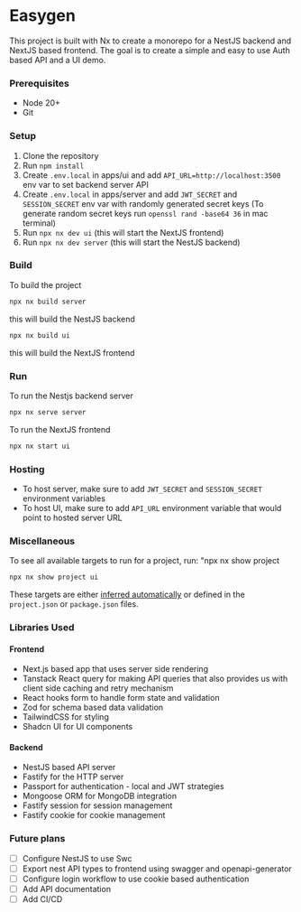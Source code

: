 # Easygen

This project is built with Nx to create a monorepo for a NestJS backend and NextJS based frontend.
The goal is to create a simple and easy to use Auth based API and a UI demo.

### Prerequisites

- Node 20+
- Git

### Setup

1. Clone the repository
2. Run `npm install`
3. Create `.env.local` in apps/ui and add `API_URL=http://localhost:3500` env var to set backend server API
4. Create `.env.local` in apps/server and add `JWT_SECRET` and `SESSION_SECRET` env var with randomly generated secret keys (To generate random secret keys run `openssl rand -base64 36` in mac terminal)
5. Run `npx nx dev ui` (this will start the NextJS frontend)
6. Run `npx nx dev server` (this will start the NestJS backend)

### Build

To build the project

```sh
npx nx build server
```

this will build the NestJS backend

```sh
npx nx build ui
```

this will build the NextJS frontend

### Run

To run the Nestjs backend server

```sh
npx nx serve server
```

To run the NextJS frontend

```sh
npx nx start ui
```

### Hosting

- To host server, make sure to add `JWT_SECRET` and `SESSION_SECRET` environment variables
- To host UI, make sure to add `API_URL` environment variable that would point to hosted server URL

### Miscellaneous

To see all available targets to run for a project, run:
"npx nx show project <app-name>

```sh
npx nx show project ui
```

These targets are either [inferred automatically](https://nx.dev/concepts/inferred-tasks?utm_source=nx_project&utm_medium=readme&utm_campaign=nx_projects) or defined in the `project.json` or `package.json` files.

### Libraries Used

#### Frontend

- Next.js based app that uses server side rendering
- Tanstack React query for making API queries that also provides us with client side caching and retry mechanism
- React hooks form to handle form state and validation
- Zod for schema based data validation
- TailwindCSS for styling
- Shadcn UI for UI components

#### Backend

- NestJS based API server
- Fastify for the HTTP server
- Passport for authentication - local and JWT strategies
- Mongoose ORM for MongoDB integration
- Fastify session for session management
- Fastify cookie for cookie management

### Future plans

- [ ] Configure NestJS to use Swc
- [ ] Export nest API types to frontend using swagger and openapi-generator
- [ ] Configure login workflow to use cookie based authentication
- [ ] Add API documentation
- [ ] Add CI/CD
